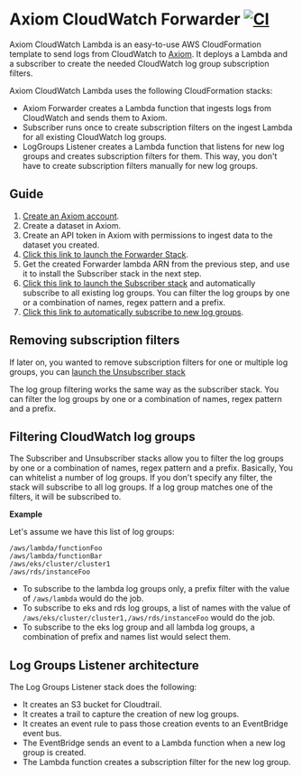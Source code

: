 # Axiom CloudWatch Forwarder [![CI](https://github.com/axiomhq/axiom-cloudwatch-forwarder/actions/workflows/ci.yaml/badge.svg)](https://github.com/axiomhq/axiom-cloudwatch-forwarder/actions/workflows/ci.yaml)

Axiom CloudWatch Lambda is an easy-to-use AWS CloudFormation template to send logs from CloudWatch to [Axiom](https://axiom.co). It deploys a Lambda and a subscriber to create the needed CloudWatch log group subscription filters.

Axiom CloudWatch Lambda uses the following CloudFormation stacks:

- Axiom Forwarder creates a Lambda function that ingests logs from CloudWatch and sends them to Axiom.
- Subscriber runs once to create subscription filters on the ingest Lambda for all existing CloudWatch log groups.
- LogGroups Listener creates a Lambda function that listens for new log groups and creates subscription filters for them. This way, you don't have to create subscription filters manually for new log groups.

## Guide

1. [Create an Axiom account](https://app.axiom.co).
2. Create a dataset in Axiom.
3. Create an API token in Axiom with permissions to ingest data to the dataset you created.
4. [Click this link to launch the Forwarder Stack](https://console.aws.amazon.com/cloudformation/home?#/stacks/new?stackName=axiom-cloudwatch-forwarder&templateURL=https://axiom-cloudformation.s3.amazonaws.com/stacks/axiom-cloudwatch-forwarder-v1.0.0-cloudformation-stack.yaml).
5. Get the created Forwarder lambda ARN from the previous step, and use it to install the Subscriber stack in the next step.
6. [Click this link to launch the Subscriber stack](https://console.aws.amazon.com/cloudformation/home?#/stacks/new?stackName=axiom-cloudwatch-subscriber&templateURL=https://axiom-cloudformation.s3.amazonaws.com/stacks/axiom-cloudwatch-subscriber-v1.0.0-cloudformation-stack.yaml) and automatically subscribe to all existing log groups. You can filter the log groups by one or a combination of names, regex pattern and a prefix.
7. [Click this link to automatically subscribe to new log groups](https://console.aws.amazon.com/cloudformation/home?#/stacks/new?stackName=axiom-cloudwatch-log-groups-listener&templateURL=https://axiom-cloudformation.s3.amazonaws.com/stacks/axiom-cloudwatch-log-groups-listener-v1.0.0-cloudformation-stack.yaml).


## Removing subscription filters

If later on, you wanted to remove subscription filters for one or multiple log groups, you can [launch the Unsubscriber stack](https://console.aws.amazon.com/cloudformation/home?#/stacks/new?stackName=axiom-cloudwatch-subscriber&templateURL=https://axiom-cloudformation.s3.amazonaws.com/stacks/axiom-cloudwatch-unsubscriber-v1.0.0-cloudformation-stack.yaml)

The log group filtering works the same way as the subscriber stack. You can filter the log groups by one or a combination of names, regex pattern and a prefix.


## Filtering CloudWatch log groups

The Subscriber and Unsubscriber stacks allow you to filter the log groups by one or a combination of names, regex pattern and a prefix. Basically,
You can whitelist a number of log groups. If you don't specify any filter, the stack will subscribe to all log groups. If a log group matches one of the filters, it will be subscribed to.

**Example**

Let's assume we have this list of log groups:

```
/aws/lambda/functionFoo
/aws/lambda/functionBar
/aws/eks/cluster/cluster1
/aws/rds/instanceFoo
```

- To subscribe to the lambda log groups only, a prefix filter with the value of `/aws/lambda` would do the job.
- To subscribe to eks and rds log groups, a list of names with the value of `/aws/eks/cluster/cluster1,/aws/rds/instanceFoo` would do the job.
- To subscribe to the eks log group and all lambda log groups, a combination of prefix and names list would select them.


## Log Groups Listener architecture

The Log Groups Listener stack does the following:

- It creates an S3 bucket for Cloudtrail.
- It creates a trail to capture the creation of new log groups.
- It creates an event rule to pass those creation events to an EventBridge event bus.
- The EventBridge sends an event to a Lambda function when a new log group is created.
- The Lambda function creates a subscription filter for the new log group.